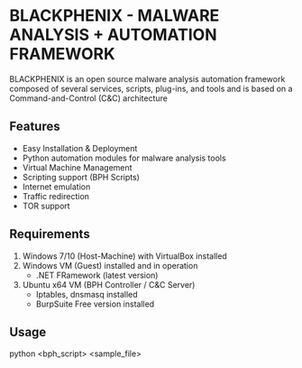 # BLACKPHENIX - MALWARE ANALYSIS + AUTOMATION FRAMEWORK

BLACKPHENIX is an open source malware analysis automation framework composed of several services, scripts, plug-ins, and tools and is based on a Command-and-Control (C&C) architecture

## Features
- Easy Installation & Deployment
- Python automation modules for malware analysis tools 
- Virtual Machine Management
- Scripting support (BPH Scripts)
- Internet emulation 
- Traffic redirection
- TOR support

## Requirements
1.  Windows 7/10 (Host-Machine) with VirtualBox installed
2.  Windows VM (Guest) installed and in operation
    - .NET FRamework (latest version)
3.  Ubuntu x64 VM (BPH Controller / C&C Server)
    - Iptables, dnsmasq installed
    - BurpSuite Free version installed

## Usage
python <bph_script> <sample_file>
